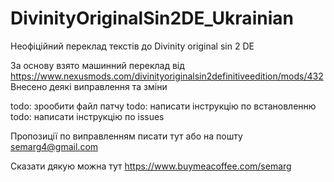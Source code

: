# DivinityOriginalSin2DE_Ukrainian
Неофіційний переклад текстів до Divinity original sin 2 DE

За основу взято машинний переклад від https://www.nexusmods.com/divinityoriginalsin2definitiveedition/mods/432
Внесено деякі виправлення та зміни

todo: зрообити файл патчу
todo: написати інструкцію по встановленню
todo: написати інструкцію по issues

Пропозиції по виправленням писати тут або на пошту 	semarg4@gmail.com

Сказати дякую можна тут https://www.buymeacoffee.com/semarg
